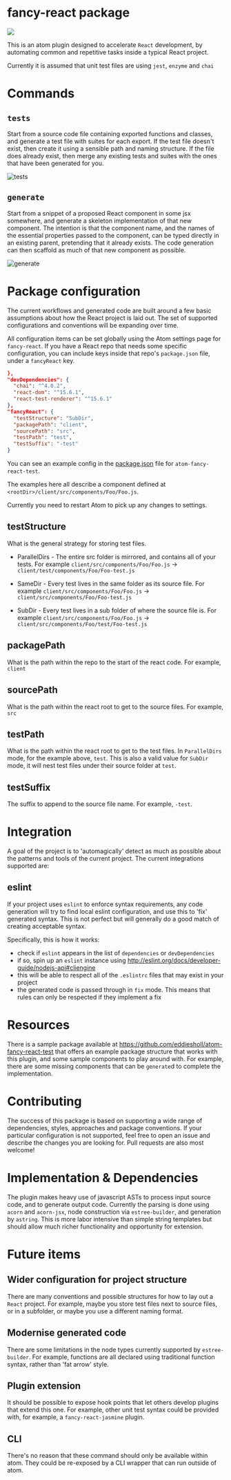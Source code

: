 # fancy-react package
![](https://travis-ci.org/eddiesholl/atom-fancy-react.svg?branch=master)

This is an atom plugin designed to accelerate `React` development, by automating common and repetitive tasks inside a typical React project.

Currently it is assumed that unit test files are using `jest`, `enzyme` and `chai`

# Commands

## `tests`

Start from a source code file containing exported functions and classes, and generate a test file with suites for each export. If the test file doesn't exist, then create it using a sensible path and naming structure. If the file does already exist, then merge any existing tests and suites with the ones that have been generated for you.

![tests](https://github.com/eddiesholl/atom-fancy-react/raw/master/doc/generate-tests.gif "tests")

## `generate`

Start from a snippet of a proposed React component in some jsx somewhere, and generate a skeleton implementation of that new component. The intention is that the component name, and the names of the essential properties passed to the component, can be typed directly in an existing parent, pretending that it already exists. The code generation can then scaffold as much of that new component as possible.

![generate](https://github.com/eddiesholl/atom-fancy-react/raw/master/doc/generate-component.gif "generate")

# Package configuration

The current workflows and generated code are built around a few basic assumptions about how the React project is laid out. The set of supported configurations and conventions will be expanding over time.

All configuration items can be set globally using the Atom settings page for `fancy-react`. If you have a React repo that needs some specific configuration, you can include keys inside that repo's `package.json` file, under a `fancyReact` key.

```json
},
"devDependencies": {
  "chai": "^4.0.2",
  "react-dom": "^15.6.1",
  "react-test-renderer": "^15.6.1"
},
"fancyReact": {
  "testStructure": "SubDir",
  "packagePath": "client",
  "sourcePath": "src",
  "testPath": "test",
  "testSuffix": "-test"
}
```
You can see an example config in the [package.json](https://github.com/eddiesholl/atom-fancy-react-test/blob/master/package.json#L43) file for `atom-fancy-react-test`.

The examples here all describe a component defined at `<rootDir>/client/src/components/Foo/Foo.js`.

Currently you need to restart Atom to pick up any changes to settings.

## testStructure
What is the general strategy for storing test files.

- ParallelDirs - The entire src folder is mirrored, and contains all of your tests. For example `client/src/components/Foo/Foo.js` -> `client/test/components/Foo/Foo-test.js`

- SameDir - Every test lives in the same folder as its source file. For example `client/src/components/Foo/Foo.js` -> `client/src/components/Foo/Foo-test.js`

- SubDir - Every test lives in a sub folder of where the source file is. For example `client/src/components/Foo/Foo.js` -> `client/src/components/Foo/test/Foo-test.js`

## packagePath
What is the path within the repo to the start of the react code. For example, `client`
## sourcePath
What is the path within the react root to get to the source files. For example, `src`
## testPath
What is the path within the react root to get to the test files. In `ParallelDirs` mode, for the example above, `test`. This is also a valid value for `SubDir` mode, it will nest test files under their source folder at `test`.
## testSuffix
The suffix to append to the source file name. For example, `-test`.

# Integration

A goal of the project is to 'automagically' detect as much as possible about the patterns and tools of the current project. The current integrations supported are:

 ## eslint
If your project uses `eslint` to enforce syntax requirements, any code generation will try to find local eslint configuration, and use this to 'fix' generated syntax. This is not perfect but will generally do a good match of creating acceptable syntax.

Specifically, this is how it works:
 - check if `eslint` appears in the list of `dependencies` or `devDependencies`
 - if so, spin up an `eslint` instance using http://eslint.org/docs/developer-guide/nodejs-api#cliengine
 - this will be able to respect all of the `.eslintrc` files that may exist in your project
 - the generated code is passed through in `fix` mode. This means that rules can only be respected if they implement a fix

# Resources

There is a sample package available at https://github.com/eddiesholl/atom-fancy-react-test that offers an example package structure that works with this plugin, and some sample components to play around with. For example, there are some missing components that can be `generate`d to complete the implementation.

# Contributing

The success of this package is based on supporting a wide range of dependencies, styles, approaches and package conventions. If your particular configuration is not supported, feel free to open an issue and describe the changes you are looking for. Pull requests are also most welcome!

# Implementation & Dependencies

The plugin makes heavy use of javascript ASTs to process input source code, and to generate output code. Currently the parsing is done using `acorn` and `acorn-jsx`, node construction via `estree-builder`, and generation by `astring`. This is more labor intensive than simple string templates but should allow much richer functionality and opportunity for extension.

# Future items

## Wider configuration for project structure

There are many conventions and possible structures for how to lay out a `React` project. For example, maybe you store test files next to source files, or in a subfolder, or maybe you use a different naming format.

## Modernise generated code

There are some limitations in the node types currently supported by `estree-builder`. For example, functions are all declared using traditional function syntax, rather than 'fat arrow' style.

## Plugin extension

It should be possible to expose hook points that let others develop plugins that extend this one. For example, other unit test syntax could be provided with, for example, a `fancy-react-jasmine` plugin.

## CLI

There's no reason that these command should only be available within atom. They could be re-exposed by a CLI wrapper that can run outside of atom.
